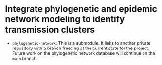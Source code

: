 # Integrate phylogenetic and epidemic network modeling to identify transmission clusters

* `phylogenetic-network`: This is a submodule. It links to another private repository with a branch freezing at the current state for the project. Future work on the phylogenetic network database will continue on the `main` branch.